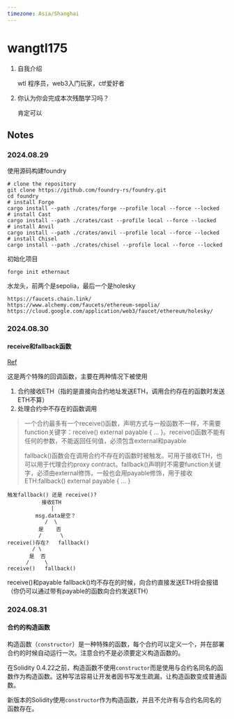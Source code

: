```yaml
---
timezone: Asia/Shanghai
---
```

# wangtl175

1. 自我介绍

   wtl 程序员，web3入门玩家，ctf爱好者
2. 你认为你会完成本次残酷学习吗？

   肯定可以

## Notes

<!-- Content_START -->

### 2024.08.29

使用源码构建foundry
```shell
# clone the repository
git clone https://github.com/foundry-rs/foundry.git
cd foundry
# install Forge
cargo install --path ./crates/forge --profile local --force --locked
# install Cast
cargo install --path ./crates/cast --profile local --force --locked
# install Anvil
cargo install --path ./crates/anvil --profile local --force --locked
# install Chisel
cargo install --path ./crates/chisel --profile local --force --locked
```
初始化项目
```shell
forge init ethernaut
```

水龙头，前两个是sepolia，最后一个是holesky
```shell
https://faucets.chain.link/
https://www.alchemy.com/faucets/ethereum-sepolia/
https://cloud.google.com/application/web3/faucet/ethereum/holesky/
```

### 2024.08.30
#### receive和fallback函数

[Ref](https://www.wtf.academy/docs/solidity-102/Fallback/)

这是两个特殊的回调函数，主要在两种情况下被使用
1. 合约接收ETH（指的是直接向合约地址发送ETH，调用合约存在的函数时发送ETH不算）
2. 处理合约中不存在的函数调用

> 一个合约最多有一个receive()函数，声明方式与一般函数不一样，不需要function关键字：receive() external payable { ... }。receive()函数不能有任何的参数，不能返回任何值，必须包含external和payable
> 
> fallback()函数会在调用合约不存在的函数时被触发。可用于接收ETH，也可以用于代理合约proxy contract。fallback()声明时不需要function关键字，必须由external修饰，一般也会用payable修饰，用于接收ETH:fallback() external payable { ... }

```
触发fallback() 还是 receive()?
           接收ETH
              |
         msg.data是空？
            /  \
          是    否
          /      \
receive()存在?   fallback()
        / \
       是  否
      /     \
receive()   fallback()
```


receive()和payable fallback()均不存在的时候，向合约直接发送ETH将会报错（你仍可以通过带有payable的函数向合约发送ETH）


### 2024.08.31

#### 合约的构造函数

构造函数（`constructor`）是一种特殊的函数，每个合约可以定义一个，并在部署合约的时候自动运行一次。注意合约不是必须要定义构造函数的。

在Solidity 0.4.22之前，构造函数不使用`constructor`而是使用与合约名同名的函数作为构造函数。这种写法容易让开发者因书写发生疏漏，让构造函数变成普通函数。

新版本的Solidity使用`constructor`作为构造函数，并且不允许有与合约名同名的函数存在。


<!-- Content_END -->
